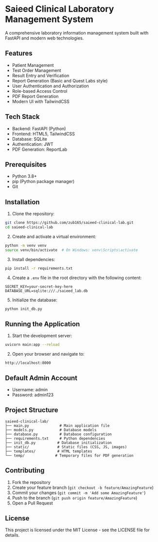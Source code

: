 # Saieed Clinical Laboratory Management System

A comprehensive laboratory information management system built with FastAPI and modern web technologies.

## Features

- Patient Management
- Test Order Management
- Result Entry and Verification
- Report Generation (Basic and Quest Labs style)
- User Authentication and Authorization
- Role-based Access Control
- PDF Report Generation
- Modern UI with TailwindCSS

## Tech Stack

- Backend: FastAPI (Python)
- Frontend: HTML5, TailwindCSS
- Database: SQLite
- Authentication: JWT
- PDF Generation: ReportLab

## Prerequisites

- Python 3.8+
- pip (Python package manager)
- Git

## Installation

1. Clone the repository:
```bash
git clone https://github.com/zub165/saieed-clinical-lab.git
cd saieed-clinical-lab
```

2. Create and activate a virtual environment:
```bash
python -m venv venv
source venv/bin/activate  # On Windows: venv\Scripts\activate
```

3. Install dependencies:
```bash
pip install -r requirements.txt
```

4. Create a `.env` file in the root directory with the following content:
```
SECRET_KEY=your-secret-key-here
DATABASE_URL=sqlite:///./saieed_lab.db
```

5. Initialize the database:
```bash
python init_db.py
```

## Running the Application

1. Start the development server:
```bash
uvicorn main:app --reload
```

2. Open your browser and navigate to:
```
http://localhost:8000
```

## Default Admin Account

- Username: admin
- Password: admin123

## Project Structure

```
saieed-clinical-lab/
├── main.py              # Main application file
├── models.py            # Database models
├── database.py          # Database configuration
├── requirements.txt     # Python dependencies
├── init_db.py          # Database initialization
├── static/             # Static files (CSS, JS, images)
├── templates/          # HTML templates
└── temp/              # Temporary files for PDF generation
```

## Contributing

1. Fork the repository
2. Create your feature branch (`git checkout -b feature/AmazingFeature`)
3. Commit your changes (`git commit -m 'Add some AmazingFeature'`)
4. Push to the branch (`git push origin feature/AmazingFeature`)
5. Open a Pull Request

## License

This project is licensed under the MIT License - see the LICENSE file for details.
